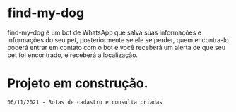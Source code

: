 ﻿# find-my-dog


find-my-dog é um bot de WhatsApp que salva suas informações e informações do seu pet, posteriormente se ele se perder, quem encontra-lo poderá entrar em contato com o bot e você receberá um alerta de que seu pet foi encontrado, e receberá a localização.

# Projeto em construção.

```06/11/2021 - Rotas de cadastro e consulta criadas```